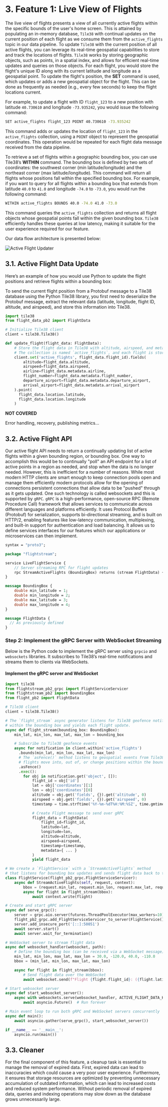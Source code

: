 # 3. Feature 1: Live View of Flights

The live view of flights presents a view of all currently active flights within the specific bounds of the user's home screen. This is attained by populating an in-memory database, `Tile38` with continual updates on the current position of each flight as we consume them from the `active_flights` topic in our data pipeline. To update `Tile38` with the current position of all active flights, you can leverage its real-time geospatial capabilities to store and track the locations of flights. `Tile38` works by storing geographic objects, such as points, in a spatial index, and allows for efficient real-time updates and queries on those objects. For each flight, you would store the flight's unique ID along with its current latitude and longitude as a geospatial point. To update the flight's position, the **SET** command is used, which updates or adds a new geospatial object for the flight. This can be done as frequently as needed (e.g., every few seconds) to keep the flight locations current.

For example, to update a flight with ID `flight_123` to a new position with latitude `40.730610` and longitude `-73.935242`, you would issue the following command:
```bash
SET active_flights flight_123 POINT 40.730610 -73.935242
```
This command adds or updates the location of `flight_123` in the `active_flights` collection, using a `POINT` object to represent the geospatial coordinates. This operation would be repeated for each flight data message received from the data pipeline. 

To retrieve a set of flights within a geographic bounding box, you can use Tile38’s **WITHIN** command. The bounding box is defined by two sets of coordinates: the southwest corner (min latitude/longitude) and the northeast corner (max latitude/longitude). This command will return all flights whose positions fall within the specified bounding box. For example, if you want to query for all flights within a bounding box that extends from latitude `40.0` to `41.0` and longitude `-74.0` to `-73.0`, you would run the following command:
```bash
WITHIN active_flights BOUNDS 40.0 -74.0 41.0 -73.0
```
This command queries the `active_flights` collection and returns all flight objects whose geospatial points fall within the given bounding box. `Tile38` efficiently handles these queries at low latency, making it suitable for the user experience required for our feature. 

Our data flow architecture is presented below:

![Active Flight Updater](./images/active-flight-updater.png)

## 3.1. Active Flight Data Update 

Here’s an example of how you would use Python to update the flight positions and retrieve flights within a bounding box:



To send the current flight position from a Protobuf message to a Tile38 database using the Python Tile38 library, you first need to deserialize the Protobuf message, extract the relevant data (latitude, longitude, flight ID, altitude, and airspeed), and store this information into Tile38.



```python
import tile38
from flight_data_pb2 import FlightData

# Initialize Tile38 client
client = tile38.Tile38()

def update_flight(flight_data: FlightData):
    # Store the flight data in Tile38 with altitude, airspeed, and metadata as fields
    # The collection is named `active_flights`, and each flight is stored with its `flight_id`. Fields like altitude and airspeed are stored alongside the geospatial data (latitude and longitude).
    client.set('active_flights', flight_data.flight_id).fields(
        altitude=flight_data.altitude,
        airspeed=flight_data.airspeed,
        airline=flight_data.metadata.airline,
        flight_number=flight_data.metadata.flight_number,
        departure_airport=flight_data.metadata.departure_airport,
        arrival_airport=flight_data.metadata.arrival_airport
    ).point(
      flight_data.location.latitude, 
      flight_data.location.longitude
    )
```

**NOT COVERED** 

Error handling, recovery, publishing metrics... 


## 3.2. Active Flight API

Our active flight API needs to return a continually updating list of active flights within a given bounding region, or bounding box. One way to accomplish this would be to continually "poll" an API endpoint for a list of active points in a region as needed, and stop when the data is no longer needed. However, this is inefficient for a number of reasons. While most modern HTTP clients are smart enough to keep connection pools open and manage them efficiently modern protocols allow for the opening of connections persistent connections that allow data to be "pushed" through as it gets updated. One such technology is called websockets and this is supported by `gRPC`. `gRPC` is a high-performance, open-source RPC (Remote Procedure Call) framework that allows services to communicate across different languages and platforms efficiently. It uses Protocol Buffers (Protobuf) for serialization, supports bi-directional streaming, and is built on HTTP/2, enabling features like low-latency communication, multiplexing, and built-in support for authentication and load balancing. It allows us to define services interfaces for our features which our applications or microservices can then implement. 


```proto
syntax = "proto3";

package "flightstream";

service LiveFlightService {
    // Server streaming RPC for flight updates
    rpc StreamActiveFlights (BoundingBox) returns (stream FlightData) {}
}

message BoundingBox {
    double min_latitude = 1;
    double min_longitude = 2;
    double max_latitude = 3;
    double max_longitude = 4;
}

message FlightData {
  // As previously defined
}
```

### Step 2: Implement the gRPC Server with WebSocket Streaming

Below is the Python code to implement the gRPC server using `grpcio` and `websockets` libraries. It subscribes to Tile38’s real-time notifications and streams them to clients via WebSockets.

#### Implement the gRPC server and WebSocket

```python
import tile38
from flightstream_pb2_grpc import FlightServiceServicer 
from flightstream_pb2 import BoundingBox 
from flight_pb2 import FlightData

# Tile38 client
client = tile38.Tile38()

# The `flight_stream` async generator listens for Tile38 geofence notifications for flights
# within the bounding box and yields each flight update.
async def flight_stream(bounding_box: BoundingBox):
    min_lat, min_lon, max_lat, max_lon = bounding_box

    # Subscribe to Tile38 geofence events
    async for notification in client.within('active_flights')
      .bounds(min_lat, min_lon, max_lat, max_lon)
      # The `asFence()` method listens to geospatial events from Tile38, ensuring real-time updates when 
      # flights move into, out of, or change positions within the bounding box.
      .asFence()
      .exec():
        for obj in notification.get('object', []):
            flight_id = obj['id']
            lat = obj['coordinates'][1]
            lon = obj['coordinates'][0]
            altitude = obj.get('fields', {}).get('altitude', 0)
            airspeed = obj.get('fields', {}).get('airspeed', 0)
            timestamp = time.strftime('%Y-%m-%dT%H:%M:%SZ', time.gmtime())

            # Create Flight message to send over gRPC
            flight_data = FlightData(
                flight_id=flight_id,
                latitude=lat,
                longitude=lon,
                altitude=altitude,
                airspeed=airspeed,
                timestamp=timestamp,
                metadata={ ... }
            )
            yield flight_data

# We create a `FlightService` with a `StreamActiveFlights` method 
# that listens for bounding box updates and sends flight data back to the client.
class FlightService(flight_pb2_grpc.FlightServiceServicer):
    async def StreamActiveFlights(self, request, context):
        bbox = (request.min_lat, request.min_lon, request.max_lat, request.max_lon)
        async for flight in flight_stream(bbox):
            await context.write(flight)

# Create and start gRPC server
async def serve_grpc():
    server = grpc.aio.server(futures.ThreadPoolExecutor(max_workers=10))
    flight_pb2_grpc.add_FlightServiceServicer_to_server(FlightService(), server)
    server.add_insecure_port('[::]:50051')
    await server.start()
    await server.wait_for_termination()

# WebSocket server to stream flight data
async def websocket_handler(websocket, path):
    # Define the bounding box (can be received via a WebSocket message)
    min_lat, min_lon, max_lat, max_lon = 30.0, -120.0, 40.0, -110.0
    bbox = (min_lat, min_lon, max_lat, max_lon)

    async for flight in flight_stream(bbox):
        # Send flight data over the WebSocket
        await websocket.send(f"Flight {flight.flight_id}: ({flight.latitude}, {flight.longitude}) at {flight.altitude} feet and {flight.airspeed} knots.")

# Start websocket server
async def start_websocket_server():
    async with websockets.serve(websocket_handler, ACTIVE_FLIGHT_DATA_HOST, 6789):
        await asyncio.Future()  # Run forever

# Main event loop to run both gRPC and WebSocket servers concurrently
async def main():
    await asyncio.gather(serve_grpc(), start_websocket_server())

if __name__ == '__main__':
    asyncio.run(main())
```

## 3.3. Cleaner

For the final component of this feature, a cleanup task is essential to manage the removal of expired data. First, expired data can lead to inaccuracies which could cause a very poor user experience. Furthermore, it ensures that storage resources are optimized by preventing unnecessary accumulation of outdated information, which can lead to increased costs and reduced system performance. Without periodic removal of expired data, queries and indexing operations may slow down as the database grows unnecessarily large. 